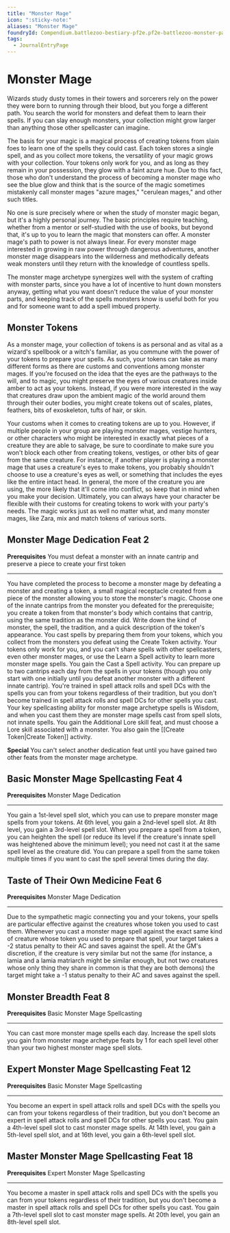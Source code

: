 ```yaml
---
title: "Monster Mage"
icon: ":sticky-note:"
aliases: "Monster Mage"
foundryId: Compendium.battlezoo-bestiary-pf2e.pf2e-battlezoo-monster-parts.JournalEntry.9YVFO6moSEFL0cSi.JournalEntryPage.Q1J75TNomEIaamjV
tags:
  - JournalEntryPage
---
```


# Monster Mage
Wizards study dusty tomes in their towers and sorcerers rely on the power they were born to running through their blood, but you forge a different path. You search the world for monsters and defeat them to learn their spells. If you can slay enough monsters, your collection might grow larger than anything those other spellcaster can imagine.

The basis for your magic is a magical process of creating tokens from slain foes to learn one of the spells they could cast. Each token stores a single spell, and as you collect more tokens, the versatility of your magic grows with your collection. Your tokens only work for you, and as long as they remain in your possession, they glow with a faint azure hue. Due to this fact, those who don't understand the process of becoming a monster mage who see the blue glow and think that is the source of the magic sometimes mistakenly call monster mages "azure mages," "cerulean mages," and other such titles.

No one is sure precisely where or when the study of monster magic began, but it's a highly personal journey. The basic principles require teaching, whether from a mentor or self-studied with the use of books, but beyond that, it's up to you to learn the magic that monsters can offer. A monster mage's path to power is not always linear. For every monster mage interested in growing in raw power through dangerous adventures, another monster mage disappears into the wilderness and methodically defeats weak monsters until they return with the knowledge of countless spells.

The monster mage archetype synergizes well with the system of crafting with monster parts, since you have a lot of incentive to hunt down monsters anyway, getting what you want doesn't reduce the value of your monster parts, and keeping track of the spells monsters know is useful both for you and for someone want to add a spell imbued property.

## Monster Tokens

As a monster mage, your collection of tokens is as personal and as vital as a wizard's spellbook or a witch's familiar, as you commune with the power of your tokens to prepare your spells. As such, your tokens can take as many different forms as there are customs and conventions among monster mages. If you're focused on the idea that the eyes are the pathways to the will, and to magic, you might preserve the eyes of various creatures inside amber to act as your tokens. Instead, if you were more interested in the way that creatures draw upon the ambient magic of the world around them through their outer bodies, you might create tokens out of scales, plates, feathers, bits of exoskeleton, tufts of hair, or skin.

Your customs when it comes to creating tokens are up to you. However, if multiple people in your group are playing monster mages, vestige hunters, or other characters who might be interested in exactly what pieces of a creature they are able to salvage, be sure to coordinate to make sure you won't block each other from creating tokens, vestiges, or other bits of gear from the same creature. For instance, if another player is playing a monster mage that uses a creature's eyes to make tokens, you probably shouldn't choose to use a creature's eyes as well, or something that includes the eyes like the entire intact head. In general, the more of the creature you are using, the more likely that it'll come into conflict, so keep that in mind when you make your decision. Ultimately, you can always have your character be flexible with their customs for creating tokens to work with your party's needs. The magic works just as well no matter what, and many monster mages, like Zara, mix and match tokens of various sorts.

## Monster Mage Dedication Feat 2

**Prerequisites** You must defeat a monster with an innate cantrip and preserve a piece to create your first token

* * *

You have completed the process to become a monster mage by defeating a monster and creating a token, a small magical receptacle created from a piece of the monster allowing you to store the monster's magic. Choose one of the innate cantrips from the monster you defeated for the prerequisite; you create a token from that monster's body which contains that cantrip, using the same tradition as the monster did. Write down the kind of monster, the spell, the tradition, and a quick description of the token's appearance. You cast spells by preparing them from your tokens, which you collect from the monsters you defeat using the Create Token activity. Your tokens only work for you, and you can't share spells with other spellcasters, even other monster mages, or use the Learn a Spell activity to learn more monster mage spells. You gain the Cast a Spell activity. You can prepare up to two cantrips each day from the spells in your tokens (though you only start with one initially until you defeat another monster with a different innate cantrip). You're trained in spell attack rolls and spell DCs with the spells you can from your tokens regardless of their tradition, but you don't become trained in spell attack rolls and spell DCs for other spells you cast. Your key spellcasting ability for monster mage archetype spells is Wisdom, and when you cast them they are monster mage spells cast from spell slots, not innate spells. You gain the Additional Lore skill feat, and must choose a Lore skill associated with a monster. You also gain the [[Create Token|Create Token]] activity.

**Special** You can't select another dedication feat until you have gained two other feats from the monster mage archetype.

## Basic Monster Mage Spellcasting Feat 4

**Prerequisites** Monster Mage Dedication

* * *

You gain a 1st-level spell slot, which you can use to prepare monster mage spells from your tokens. At 6th level, you gain a 2nd-level spell slot. At 8th level, you gain a 3rd-level spell slot. When you prepare a spell from a token, you can heighten the spell (or reduce its level if the creature's innate spell was heightened above the minimum level); you need not cast it at the same spell level as the creature did. You can prepare a spell from the same token multiple times if you want to cast the spell several times during the day.

## Taste of Their Own Medicine Feat 6

**Prerequisites** Monster Mage Dedication

* * *

Due to the sympathetic magic connecting you and your tokens, your spells are particular effective against the creatures whose token you used to cast them. Whenever you cast a monster mage spell against the exact same kind of creature whose token you used to prepare that spell, your target takes a -2 status penalty to their AC and saves against the spell. At the GM's discretion, if the creature is very similar but not the same (for instance, a lamia and a lamia matriarch might be similar enough, but not two creatures whose only thing they share in common is that they are both demons) the target might take a -1 status penalty to their AC and saves against the spell.

## Monster Breadth Feat 8

**Prerequisites** Basic Monster Mage Spellcasting

* * *

You can cast more monster mage spells each day. Increase the spell slots you gain from monster mage archetype feats by 1 for each spell level other than your two highest monster mage spell slots.

## Expert Monster Mage Spellcasting Feat 12

**Prerequisites** Basic Monster Mage Spellcasting

* * *

You become an expert in spell attack rolls and spell DCs with the spells you can from your tokens regardless of their tradition, but you don't become an expert in spell attack rolls and spell DCs for other spells you cast. You gain a 4th-level spell slot to cast monster mage spells. At 14th level, you gain a 5th-level spell slot, and at 16th level, you gain a 6th-level spell slot.

## Master Monster Mage Spellcasting Feat 18

**Prerequisites** Expert Monster Mage Spellcasting

* * *

You become a master in spell attack rolls and spell DCs with the spells you can from your tokens regardless of their tradition, but you don't become a master in spell attack rolls and spell DCs for other spells you cast. You gain a 7th-level spell slot to cast monster mage spells. At 20th level, you gain an 8th-level spell slot.